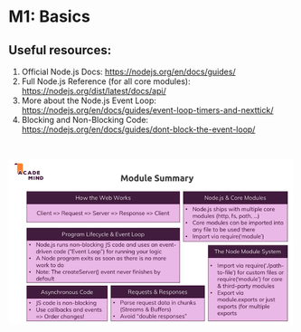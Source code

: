 # M1: Basics

## Useful resources:

1. Official Node.js Docs: https://nodejs.org/en/docs/guides/
2. Full Node.js Reference (for all core modules): https://nodejs.org/dist/latest/docs/api/
3. More about the Node.js Event Loop: https://nodejs.org/en/docs/guides/event-loop-timers-and-nexttick/
4. Blocking and Non-Blocking Code: https://nodejs.org/en/docs/guides/dont-block-the-event-loop/

<br>

![](./module_summary.png)